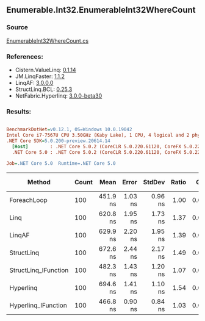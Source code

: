 ﻿## Enumerable.Int32.EnumerableInt32WhereCount

### Source
[EnumerableInt32WhereCount.cs](../LinqBenchmarks/Enumerable/Int32/EnumerableInt32WhereCount.cs)

### References:
- Cistern.ValueLinq: [0.1.14](https://www.nuget.org/packages/Cistern.ValueLinq/0.1.14)
- JM.LinqFaster: [1.1.2](https://www.nuget.org/packages/JM.LinqFaster/1.1.2)
- LinqAF: [3.0.0.0](https://www.nuget.org/packages/LinqAF/3.0.0.0)
- StructLinq.BCL: [0.25.3](https://www.nuget.org/packages/StructLinq.BCL/0.25.3)
- NetFabric.Hyperlinq: [3.0.0-beta30](https://www.nuget.org/packages/NetFabric.Hyperlinq/3.0.0-beta30)

### Results:
``` ini

BenchmarkDotNet=v0.12.1, OS=Windows 10.0.19042
Intel Core i7-7567U CPU 3.50GHz (Kaby Lake), 1 CPU, 4 logical and 2 physical cores
.NET Core SDK=5.0.200-preview.20614.14
  [Host]        : .NET Core 5.0.2 (CoreCLR 5.0.220.61120, CoreFX 5.0.220.61120), X64 RyuJIT
  .NET Core 5.0 : .NET Core 5.0.2 (CoreCLR 5.0.220.61120, CoreFX 5.0.220.61120), X64 RyuJIT

Job=.NET Core 5.0  Runtime=.NET Core 5.0  

```
|               Method | Count |     Mean |   Error |  StdDev | Ratio |  Gen 0 | Gen 1 | Gen 2 | Allocated |
|--------------------- |------ |---------:|--------:|--------:|------:|-------:|------:|------:|----------:|
|          ForeachLoop |   100 | 451.9 ns | 1.03 ns | 0.96 ns |  1.00 | 0.0191 |     - |     - |      40 B |
|                 Linq |   100 | 620.8 ns | 1.95 ns | 1.73 ns |  1.37 | 0.0191 |     - |     - |      40 B |
|               LinqAF |   100 | 629.9 ns | 2.20 ns | 1.95 ns |  1.39 | 0.0191 |     - |     - |      40 B |
|           StructLinq |   100 | 672.6 ns | 2.44 ns | 2.17 ns |  1.49 | 0.0458 |     - |     - |      96 B |
| StructLinq_IFunction |   100 | 482.3 ns | 1.43 ns | 1.20 ns |  1.07 | 0.0191 |     - |     - |      40 B |
|            Hyperlinq |   100 | 694.6 ns | 1.41 ns | 1.10 ns |  1.54 | 0.0191 |     - |     - |      40 B |
|  Hyperlinq_IFunction |   100 | 466.8 ns | 0.90 ns | 0.84 ns |  1.03 | 0.0191 |     - |     - |      40 B |
